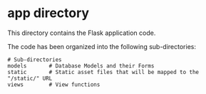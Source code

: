 # app directory

This directory contains the Flask application code.

The code has been organized into the following sub-directories:

    # Sub-directories
    models       # Database Models and their Forms
    static       # Static asset files that will be mapped to the "/static/" URL
    views        # View functions
